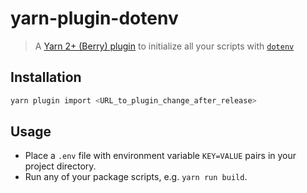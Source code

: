 # yarn-plugin-dotenv

> A [Yarn 2+ (Berry) plugin](https://yarnpkg.com/features/plugins) to initialize all your scripts with [`dotenv`](https://github.com/motdotla/dotenv)

## Installation

```sh
yarn plugin import <URL_to_plugin_change_after_release>
```

## Usage

- Place a `.env` file with environment variable `KEY=VALUE` pairs in your project directory.
- Run any of your package scripts, e.g. `yarn run build`.
